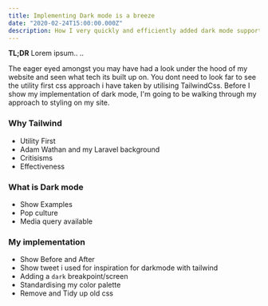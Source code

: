 ```yaml
---
title: Implementing Dark mode is a breeze
date: "2020-02-24T15:00:00.000Z"
description: How I very quickly and efficiently added dark mode support to my site
---
```

**TL;DR** Lorem ipsum.. ..

The eager eyed amongst you may have had a look under the hood of my website and seen what tech its built up on. You dont need to look far to see the utility first css approach i have taken by utilising TailwindCss. Before I show my implementation of dark mode, I'm going to be walking through my approach to styling on my site.

### Why Tailwind

- Utility First
- Adam Wathan and my Laravel background
- Critisisms
- Effectiveness

### What is Dark mode

- Show Examples
- Pop culture
- Media query available

### My implementation

- Show Before and After
- Show tweet i used for inspiration for darkmode with tailwind
- Adding a `dark` breakpoint/screen
- Standardising my color palette
- Remove and Tidy up old css





